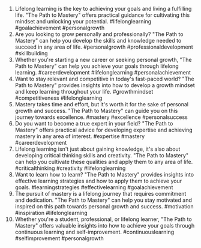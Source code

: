 1. Lifelong learning is the key to achieving your goals and living a fulfilling life. "The Path to Mastery" offers practical guidance for cultivating this mindset and unlocking your potential. #lifelonglearning #goalachievement #personalgrowth
2. Are you looking to grow personally and professionally? "The Path to Mastery" can help you develop the skills and knowledge needed to succeed in any area of life. #personalgrowth #professionaldevelopment #skillbuilding
3. Whether you're starting a new career or seeking personal growth, "The Path to Mastery" can help you achieve your goals through lifelong learning. #careerdevelopment #lifelonglearning #personalachievement
4. Want to stay relevant and competitive in today's fast-paced world? "The Path to Mastery" provides insights into how to develop a growth mindset and keep learning throughout your life. #growthmindset #competitiveness #lifelonglearning
5. Mastery takes time and effort, but it's worth it for the sake of personal growth and success. "The Path to Mastery" can guide you on this journey towards excellence. #mastery #excellence #personalsuccess
6. Do you want to become a true expert in your field? "The Path to Mastery" offers practical advice for developing expertise and achieving mastery in any area of interest. #expertise #mastery #careerdevelopment
7. Lifelong learning isn't just about gaining knowledge, it's also about developing critical thinking skills and creativity. "The Path to Mastery" can help you cultivate these qualities and apply them to any area of life. #criticalthinking #creativity #lifelonglearning
8. Want to learn how to learn? "The Path to Mastery" provides insights into effective learning strategies and how to apply them to achieve your goals. #learningstrategies #effectivelearning #goalachievement
9. The pursuit of mastery is a lifelong journey that requires commitment and dedication. "The Path to Mastery" can help you stay motivated and inspired on this path towards personal growth and success. #motivation #inspiration #lifelonglearning
10. Whether you're a student, professional, or lifelong learner, "The Path to Mastery" offers valuable insights into how to achieve your goals through continuous learning and self-improvement. #continuouslearning #selfimprovement #personalgrowth

